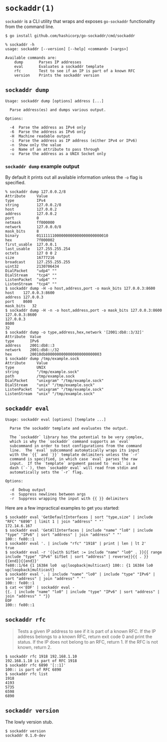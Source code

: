 # `sockaddr(1)`

`sockaddr` is a CLI utility that wraps and exposes `go-sockaddr` functionality
from the command line.

```text
$ go install github.com/hashicorp/go-sockaddr/cmd/sockaddr
```

```text
% sockaddr -h
usage: sockaddr [--version] [--help] <command> [<args>]

Available commands are:
    dump       Parses IP addresses
    eval       Evaluates a sockaddr template
    rfc        Test to see if an IP is part of a known RFC
    version    Prints the sockaddr version
```

## `sockaddr dump`

```text
Usage: sockaddr dump [options] address [...]

  Parse address(es) and dumps various output.

Options:

  -4  Parse the address as IPv4 only
  -6  Parse the address as IPv6 only
  -H  Machine readable output
  -i  Parse the address as IP address (either IPv4 or IPv6)
  -n  Show only the value
  -o  Name of an attribute to pass through
  -u  Parse the address as a UNIX Socket only
```

### `sockaddr dump` example output

By default it prints out all available information unless the `-o` flag is
specified.

```text
% sockaddr dump 127.0.0.2/8
Attribute     Value
type          IPv4
string        127.0.0.2/8
host          127.0.0.2
address       127.0.0.2
port          0
netmask       ff000000
network       127.0.0.0/8
mask_bits     8
binary        01111111000000000000000000000010
hex           7f000002
first_usable  127.0.0.1
last_usable   127.255.255.254
octets        127 0 0 2
size          16777216
broadcast     127.255.255.255
uint32        2130706434
DialPacket    "udp4" ""
DialStream    "tcp4" ""
ListenPacket  "udp4" ""
ListenStream  "tcp4" ""
$ sockaddr dump -H -o host,address,port -o mask_bits 127.0.0.3:8600
host	127.0.0.3:8600
address	127.0.0.3
port	8600
mask_bits	32
$ sockaddr dump -H -n -o host,address,port -o mask_bits 127.0.0.3:8600
127.0.0.3:8600
127.0.0.3
8600
32
$ sockaddr dump -o type,address,hex,network '[2001:db8::3/32]'
Attribute  Value
type       IPv6
address    2001:db8::3
network    2001:db8::/32
hex        20010db8000000000000000000000003
$ sockaddr dump /tmp/example.sock
Attribute     Value
type          UNIX
string        "/tmp/example.sock"
path          /tmp/example.sock
DialPacket    "unixgram" "/tmp/example.sock"
DialStream    "unix" "/tmp/example.sock"
ListenPacket  "unixgram" "/tmp/example.sock"
ListenStream  "unix" "/tmp/example.sock"
```

## `sockaddr eval`

```
Usage: sockaddr eval [options] [template ...]

  Parse the sockaddr template and evaluates the output.

  The `sockaddr` library has the potential to be very complex,
  which is why the `sockaddr` command supports an `eval`
  subcommand in order to test configurations from the command
  line.  The `eval` subcommand automatically wraps its input
  with the `{{` and `}}` template delimiters unless the `-r`
  command is specified, in which case `eval` parses the raw
  input.  If the `template` argument passed to `eval` is a
  dash (`-`), then `sockaddr eval` will read from stdin and
  automatically sets the `-r` flag.

Options:

  -d  Debug output
  -n  Suppress newlines between args
  -r  Suppress wrapping the input with {{ }} delimiters
```

Here are a few impractical examples to get you started:

```text
$ sockaddr eval 'GetDefaultInterfaces | sort "type,size" | include "RFC" "6890" | limit 1 | join "address" " "'
172.14.6.167
$ sockaddr eval 'GetAllInterfaces | include "name" "lo0" | include "type" "IPv6" | sort "address" | join "address" " "'
100:: fe80::1
$ sockaddr eval '. | include "rfc" "1918" | print | len | lt 2'
true
$ sockaddr eval -r '{{with $ifSet := include "name" "lo0" . }}{{ range include "type" "IPv6" $ifSet | sort "address" | reverse}}{{ . }} {{end}}{{end}}'
fe80::1/64 {1 16384 lo0  up|loopback|multicast} 100:: {1 16384 lo0  up|loopback|multicast}
$ sockaddr eval '. | include "name" "lo0" | include "type" "IPv6" | sort "address" | join "address" " "'
100:: fe80::1
$ cat <<'EOF' | sockaddr eval -
{{. | include "name" "lo0" | include "type" "IPv6" | sort "address" | join "address" " "}}
EOF
100:: fe80::1
```

## `sockaddr rfc`

> Tests a given IP address to see if it is part of a known RFC.  If the IP
> address belongs to a known RFC, return exit code 0 and print the status.  If
> the IP does not belong to an RFC, return 1.  If the RFC is not known, return
> 2.

```text
$ sockaddr rfc 1918 192.168.1.10
192.168.1.10 is part of RFC 1918
$ sockaddr rfc 6890 '[::1]'
100:: is part of RFC 6890
$ sockaddr rfc list
1918
4193
5735
6598
6890
```

## `sockaddr version`

The lowly version stub.

```text
$ sockaddr version
sockaddr 0.1.0-dev
```
